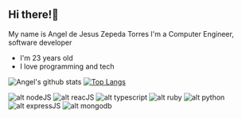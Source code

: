 ## Hi there!🚀
My name is Angel de Jesus Zepeda Torres
I'm a Computer Engineer, software developer

- I'm 23 years old
- I love programming and tech

![Angel's github stats](https://github-readme-stats.vercel.app/api?username=angel-zepeda&layout=compact&show_icons=true)
[![Top Langs](https://github-readme-stats.vercel.app/api/top-langs/?username=angel-zepeda&langs_count=8&layout=compact)](https://github.com/angel-zepeda)

![alt nodeJS](https://www.vectorlogo.zone/logos/nodejs/nodejs-icon.svg)
![alt reacJS](https://www.vectorlogo.zone/logos/reactjs/reactjs-ar21.svg)
![alt typescript](https://www.vectorlogo.zone/logos/typescriptlang/typescriptlang-icon.svg)
![alt ruby](https://www.vectorlogo.zone/logos/ruby-lang/ruby-lang-horizontal.svg)
![alt python](https://www.vectorlogo.zone/logos/python/python-horizontal.svg)
![alt expressJS](https://www.vectorlogo.zone/logos/expressjs/expressjs-ar21.svg)
![alt mongodb](https://www.vectorlogo.zone/logos/mongodb/mongodb-ar21.svg)

